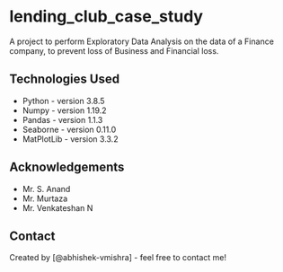 # lending_club_case_study
A project to perform Exploratory Data Analysis on the data of a Finance company, to prevent loss of Business and Financial loss.



## Technologies Used
- Python     - version 3.8.5
- Numpy      - version 1.19.2
- Pandas     - version 1.1.3
- Seaborne   - version 0.11.0
- MatPlotLib - version 3.3.2


<!-- As the libraries versions keep on changing, it is recommended to mention the version of library used in this project -->

## Acknowledgements
- Mr. S. Anand 
- Mr. Murtaza
- Mr. Venkateshan N


## Contact
Created by [@abhishek-vmishra] - feel free to contact me!


<!-- Optional -->
<!-- ## License -->
<!-- This project is open source and available under the [... License](). -->

<!-- You don't have to include all sections - just the one's relevant to your project -->
